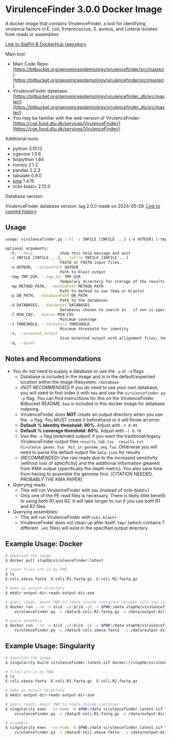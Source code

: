 # VirulenceFinder 3.0.0 Docker Image

A docker image  that contains VirulenceFinder, a tool for identifying virulence factors in E. coli, Enterococcus, S. aureus, and Listeria isolates from reads or assemblies

[Link to StaPH-B DockerHub repository](https://hub.docker.com/r/staphb/virulencefinder)

Main tool:

- Main Code Repo: [https://bitbucket.org/genomicepidemiology/virulencefinder/src/master/](https://bitbucket.org/genomicepidemiology/virulencefinder/src/master/)
- VirulenceFinder database: [https://bitbucket.org/genomicepidemiology/virulencefinder_db/src/master/](https://bitbucket.org/genomicepidemiology/virulencefinder_db/src/master/)
- You may be familiar with the web version of VirulenceFinder: [https://cge.food.dtu.dk/services/VirulenceFinder/](https://cge.food.dtu.dk/services/VirulenceFinder/)

Additional tools:

- python 3.10.12
- cgecore 1.5.6
- biopython 1.84
- numpy 2.1.2
- pandas 2.2.3
- tabulate 0.9.0
- [kma](https://bitbucket.org/genomicepidemiology/kma/src/master/) 1.4.15
- ncbi-blast+ 2.12.0

Database version:

VirulenceFinder database version: tag 2.0.0 made on 2024-05-29. [Link to commit history](https://bitbucket.org/genomicepidemiology/virulencefinder_db/downloads/?tab=tags)

## Usage

```bash
usage: virulencefinder.py [-h] -i INFILE [INFILE ...] [-o OUTDIR] [-tmp TMP_DIR] [-mp METHOD_PATH] [-p DB_PATH] [-d DATABASES] [-l MIN_COV] [-t THRESHOLD] [-x] [-q]

optional arguments:
  -h, --help            show this help message and exit
  -i INFILE [INFILE ...], --infile INFILE [INFILE ...]
                        FASTA or FASTQ input files.
  -o OUTDIR, --outputPath OUTDIR
                        Path to blast output
  -tmp TMP_DIR, --tmp_dir TMP_DIR
                        Temporary directory for storage of the results from the external software.
  -mp METHOD_PATH, --methodPath METHOD_PATH
                        Path to method to use (kma or blastn)
  -p DB_PATH, --databasePath DB_PATH
                        Path to the databases
  -d DATABASES, --databases DATABASES
                        Databases chosen to search in - if non is specified all is used
  -l MIN_COV, --mincov MIN_COV
                        Minimum coverage
  -t THRESHOLD, --threshold THRESHOLD
                        Minimum threshold for identity
  -x, --extented_output
                        Give extented output with allignment files, template and query hits in fasta and a tab seperated file with gene profile results
  -q, --quiet
```

## Notes and Recommendations

- You do not need to supply a database or use the `-p` or `-d` flags
  - Database is included in the image and is in the default/expected location within the image filesystem: `/database`
  - (*NOT RECOMMENDED*) If you do need to use your own database, you will need to first index it with `kma` and use the `virulencefinder.py -p` flag. You can find instructions for this on the VirulenceFinder Bitbucket README. `kma` is included in this docker image for database indexing.
  - VirulenceFinder does **NOT** create an output directory when you use the `-o` flag. You MUST create it beforehand or it will throw an error.
  - **Default % Identity threshold: 90%**. Adjust with `-t 0.95`
  - **Default % coverage threshold: 60%**. Adjust with `-l 0.70`
  - Use the `-x` flag (extended output) if you want the traditional/legacy VirulenceFinder output files `results_tab.tsv  results.txt  Virulence_genes.fsa  Hit_in_genome_seq.fsa`. Otherwise you will need to parse the default output file `data.json` for results
  - (*RECOMMENDED*) Use raw reads due to the increased sensitivity (without loss of specificity) and the additional information gleaned from KMA output (specifically the depth metric). You also save time from having to assemble the genome first. [CITATION NEEDED, PROBABLY THE KMA PAPER]
- Querying reads:
  - This will run VirulenceFinder with `kma` (instead of ncbi-blast+)
  - Only one of the PE read files is necessary. There is likely little benefit to using both R1 and R2. It will take longer to run if you use both R1 and R2 files.
- Querying assemblies:
  - This will run VirulenceFinder with `ncbi-blast+`
  - VirulenceFinder does not clean up after itself. `tmp/` (which contains 7 different `.xml` files) will exist in the specified output directory

## Example Usage: Docker

```bash
# download the image
$ docker pull staphb/virulencefinder:latest

# input files are in my PWD
$ ls
E-coli.skesa.fasta  E-coli.R1.fastq.gz  E-coli.R2.fastq.gz

# make an output directory
$ mkdir output-dir-reads output-dir-asm

# query reads, mount PWD to /data inside container (broken into two lines for readabilty)
$ docker run --rm -u $(id -u):$(id -g) -v $PWD:/data staphb/virulencefinder:latest \
    virulencefinder.py -i /data/E-coli.R1.fastq.gz -o /data/output-dir-reads

# query assembly
$ docker run --rm -u $(id -u):$(id -g) -v $PWD:/data staphb/virulencefinder:latest \
    virulencefinder.py -i /data/E-coli.skesa.fasta  -o /data/output-dir-asm
```

## Example Usage: Singularity

```bash
# download the image
$ singularity build virulencefinder.latest.sif docker://staphb/virulencefinder:latest

# files are in my PWD
$ ls
E-coli.skesa.fasta  E-coli.R1.fastq.gz  E-coli.R2.fastq.gz

# make an output directory
$ mkdir output-dir-reads output-dir-asm

# query reads; mount PWD to /data inside container
$ singularity exec --no-home -B $PWD:/data virulencefinder.latest.sif \
    virulencefinder.py -i /data/E-coli.R1.fastq.gz -o /data/output-dir-reads

# assembly
$ singularity exec --no-home -B $PWD:/data virulencefinder.latest.sif \
    virulencefinder.py -i /data/E-coli.skesa.fasta  -o /data/output-dir-asm
```
